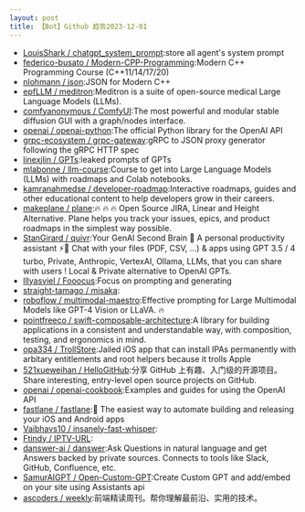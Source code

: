 ```yaml
---
layout: post
title: 【Bot】Github 趋势2023-12-01
---
```


* [LouisShark / chatgpt_system_prompt](https://github.com/LouisShark/chatgpt_system_prompt):store all agent's system prompt
* [federico-busato / Modern-CPP-Programming](https://github.com/federico-busato/Modern-CPP-Programming):Modern C++ Programming Course (C++11/14/17/20)
* [nlohmann / json](https://github.com/nlohmann/json):JSON for Modern C++
* [epfLLM / meditron](https://github.com/epfLLM/meditron):Meditron is a suite of open-source medical Large Language Models (LLMs).
* [comfyanonymous / ComfyUI](https://github.com/comfyanonymous/ComfyUI):The most powerful and modular stable diffusion GUI with a graph/nodes interface.
* [openai / openai-python](https://github.com/openai/openai-python):The official Python library for the OpenAI API
* [grpc-ecosystem / grpc-gateway](https://github.com/grpc-ecosystem/grpc-gateway):gRPC to JSON proxy generator following the gRPC HTTP spec
* [linexjlin / GPTs](https://github.com/linexjlin/GPTs):leaked prompts of GPTs
* [mlabonne / llm-course](https://github.com/mlabonne/llm-course):Course to get into Large Language Models (LLMs) with roadmaps and Colab notebooks.
* [kamranahmedse / developer-roadmap](https://github.com/kamranahmedse/developer-roadmap):Interactive roadmaps, guides and other educational content to help developers grow in their careers.
* [makeplane / plane](https://github.com/makeplane/plane):🔥 🔥 🔥 Open Source JIRA, Linear and Height Alternative. Plane helps you track your issues, epics, and product roadmaps in the simplest way possible.
* [StanGirard / quivr](https://github.com/StanGirard/quivr):Your GenAI Second Brain 🧠 A personal productivity assistant ⚡️🤖 Chat with your files (PDF, CSV, ...) & apps using GPT 3.5 / 4 turbo, Private, Anthropic, VertexAI, Ollama, LLMs, that you can share with users ! Local & Private alternative to OpenAI GPTs.
* [lllyasviel / Fooocus](https://github.com/lllyasviel/Fooocus):Focus on prompting and generating
* [straight-tamago / misaka](https://github.com/straight-tamago/misaka):
* [roboflow / multimodal-maestro](https://github.com/roboflow/multimodal-maestro):Effective prompting for Large Multimodal Models like GPT-4 Vision or LLaVA. 🔥
* [pointfreeco / swift-composable-architecture](https://github.com/pointfreeco/swift-composable-architecture):A library for building applications in a consistent and understandable way, with composition, testing, and ergonomics in mind.
* [opa334 / TrollStore](https://github.com/opa334/TrollStore):Jailed iOS app that can install IPAs permanently with arbitary entitlements and root helpers because it trolls Apple
* [521xueweihan / HelloGitHub](https://github.com/521xueweihan/HelloGitHub):分享 GitHub 上有趣、入门级的开源项目。Share interesting, entry-level open source projects on GitHub.
* [openai / openai-cookbook](https://github.com/openai/openai-cookbook):Examples and guides for using the OpenAI API
* [fastlane / fastlane](https://github.com/fastlane/fastlane):🚀 The easiest way to automate building and releasing your iOS and Android apps
* [Vaibhavs10 / insanely-fast-whisper](https://github.com/Vaibhavs10/insanely-fast-whisper):
* [Ftindy / IPTV-URL](https://github.com/Ftindy/IPTV-URL):
* [danswer-ai / danswer](https://github.com/danswer-ai/danswer):Ask Questions in natural language and get Answers backed by private sources. Connects to tools like Slack, GitHub, Confluence, etc.
* [SamurAIGPT / Open-Custom-GPT](https://github.com/SamurAIGPT/Open-Custom-GPT):Create Custom GPT and add/embed on your site using Assistants api
* [ascoders / weekly](https://github.com/ascoders/weekly):前端精读周刊。帮你理解最前沿、实用的技术。
